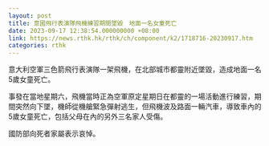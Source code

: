 ```yaml
---
layout: post
title: 意國飛行表演隊飛機練習期間墜毀　地面一名女童死亡
date: 2023-09-17 12:38:54.000000000 +08:00
link: https://news.rthk.hk/rthk/ch/component/k2/1718716-20230917.htm
categories: rthk
---
```


意大利空軍三色箭飛行表演隊一架飛機，在北部城市都靈附近墜毀，造成地面一名5歲女童死亡。

事發在當地星期六，飛機當時正為空軍原定星期日在都靈的一場活動進行練習，期間突然向下墜，機師從機艙緊急彈射逃生，但飛機波及路面一輛汽車，導致車內的5歲女童死亡，包括父母在內的另外三名家人受傷。

國防部向死者家屬表示哀悼。
